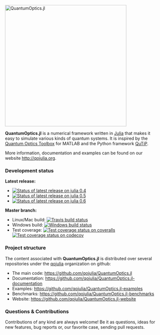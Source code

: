 <img src="https://github.com/qojulia/QuantumOptics.jl-website/blob/master/src/images/logo.png" alt="QuantumOptics.jl" width="400">

**QuantumOptics.jl** is a numerical framework written in [Julia] that makes it easy to simulate various kinds of quantum systems. It is inspired by the [Quantum Optics Toolbox] for MATLAB and the Python framework [QuTiP].

More information, documentation and examples can be found on our website http://qojulia.org.


### Development status

**Latest release:**
  * [![Status of latest release on julia 0.4][pkg-0.4-img]][pkg-0.4-url]
  * [![Status of latest release on julia 0.5][pkg-0.5-img]][pkg-0.5-url]
  * [![Status of latest release on julia 0.6][pkg-0.6-img]][pkg-0.6-url]

**Master branch:**
  * Linux/Mac build: [![Travis build status][travis-img]][travis-url]
  * Windows build: [![Windows build status][appveyor-img]][appveyor-url]
  * Test coverage:
        [![Test coverage status on coveralls][coveralls-img]][coveralls-url]
        [![Test coverage status on codecov][codecov-img]][codecov-url]


### Project structure

The content associated with **QuantumOptics.jl** is distributed over several repositories under the [qojulia] organization on github:

* The main code: https://github.com/qojulia/QuantumOptics.jl
* Documentation: https://github.com/qojulia/QuantumOptics.jl-documentation
* Examples: https://github.com/qojulia/QuantumOptics.jl-examples
* Benchmarks: https://github.com/qojulia/QuantumOptics.jl-benchmarks
* Website: https://github.com/qojulia/QuantumOptics.jl-website


### Questions & Contributions

Contributions of any kind are always welcome! Be it as questions, ideas for new features, bug reports or, our favorite case, sending pull requests.


[Julia]: http://julialang.org
[qojulia]: https://github.com/qojulia
[Quantum Optics Toolbox]: http://qo.phy.auckland.ac.nz/toolbox
[QuTiP]: http://qutip.org

[travis-url]: https://travis-ci.org/qojulia/QuantumOptics.jl
[travis-img]: https://api.travis-ci.org/qojulia/QuantumOptics.jl.png?branch=master

[appveyor-url]: https://ci.appveyor.com/project/qojulia/quantumoptics-jl/branch/master
[appveyor-img]: https://ci.appveyor.com/api/projects/status/t83f2bqfpumn6d96/branch/master?svg=true

[coveralls-url]: https://coveralls.io/github/qojulia/QuantumOptics.jl?branch=master
[coveralls-img]: https://coveralls.io/repos/github/qojulia/QuantumOptics.jl/badge.svg?branch=master

[codecov-url]: https://codecov.io/gh/qojulia/QuantumOptics.jl
[codecov-img]: https://codecov.io/gh/qojulia/QuantumOptics.jl/branch/master/graph/badge.svg

[pkg-0.4-url]: http://pkg.julialang.org/?pkg=QuantumOptics&ver=0.4
[pkg-0.4-img]: http://pkg.julialang.org/badges/QuantumOptics_0.4.svg

[pkg-0.5-url]: http://pkg.julialang.org/?pkg=QuantumOptics&ver=0.5
[pkg-0.5-img]: http://pkg.julialang.org/badges/QuantumOptics_0.5.svg

[pkg-0.6-url]: http://pkg.julialang.org/?pkg=QuantumOptics&ver=0.6
[pkg-0.6-img]: http://pkg.julialang.org/badges/QuantumOptics_0.6.svg
